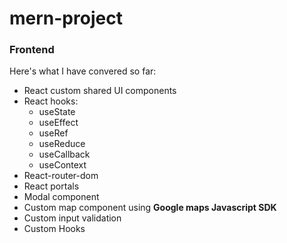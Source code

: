 # mern-project
### Frontend
Here's what I have convered so far: 
* React custom shared UI components
* React hooks: 
    * useState
    * useEffect
    * useRef
    * useReduce
    * useCallback
    * useContext
* React-router-dom 
* React portals
* Modal component
* Custom map component using **Google maps Javascript SDK**
* Custom input validation
* Custom Hooks